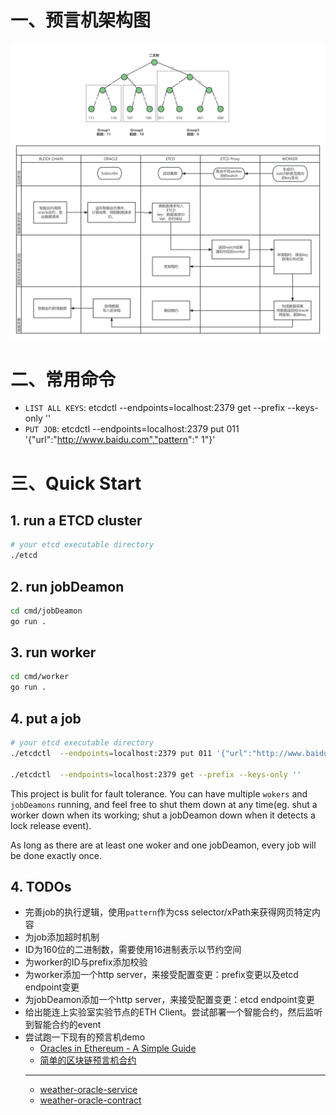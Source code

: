 # 一、预言机架构图
![](doc/img.png)
# 二、常用命令
* `LIST ALL KEYS`: etcdctl  --endpoints=localhost:2379 get --prefix --keys-only ''
* `PUT JOB`: etcdctl  --endpoints=localhost:2379 put 011 '{"url":"http://www.baidu.com","pattern":" 1"}'
# 三、Quick Start
## 1. run a ETCD cluster
```sh
# your etcd executable directory
./etcd
```
## 2. run jobDeamon
```sh
cd cmd/jobDeamon
go run .
```
## 3. run worker
```sh
cd cmd/worker
go run .
```
## 4. put a job
```sh
# your etcd executable directory
./etcdctl  --endpoints=localhost:2379 put 011 '{"url":"http://www.baidu.com","pattern":" 1"}'

./etcdctl  --endpoints=localhost:2379 get --prefix --keys-only ''
```
This project is bulit for fault tolerance. You can have multiple `wokers` and `jobDeamons` running, and feel free to shut them down at any time(eg. shut a worker down when its working; shut a jobDeamon down when it detects a lock release event).

As long as there are at least one woker and one jobDeamon, every job will be done exactly once.

## 4. TODOs
- 完善job的执行逻辑，使用`pattern`作为css selector/xPath来获得网页特定内容
- 为job添加超时机制
- ID为160位的二进制数，需要使用16进制表示以节约空间
- 为worker的ID与prefix添加校验
- 为worker添加一个http server，来接受配置变更：prefix变更以及etcd endpoint变更
- 为jobDeamon添加一个http server，来接受配置变更：etcd endpoint变更
- 给出能连上实验室实验节点的ETH Client。尝试部署一个智能合约，然后监听到智能合约的event
- 尝试跑一下现有的预言机demo
  - [Oracles in Ethereum - A Simple Guide](https://kndrck.co/posts/ethereum_oracles_a_simple_guide/)
  - [简单的区块链预言机合约](https://learnblockchain.cn/article/3458)
  -----------------------
  - [weather-oracle-service](https://github.com/decent-labs/weather-oracle-service)
  - [weather-oracle-contract](https://github.com/decent-labs/weather-oracle-contract)